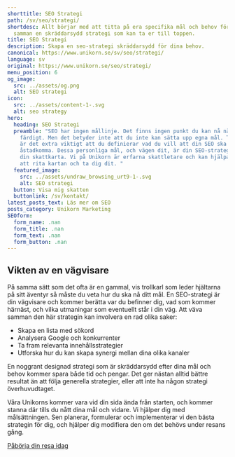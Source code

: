 ```yaml
---
shorttitle: SEO Strategi
path: /sv/seo/strategi/
shortdesc: Allt börjar med att titta på era specifika mål och behov för att väva
  samman en skräddarsydd strategi som kan ta er till toppen.
title: SEO Strategi
description: Skapa en seo-strategi skräddarsydd för dina behov.
canonical: https://www.unikorn.se/sv/seo/strategi/
language: sv
original: https://www.unikorn.se/seo/strategi/
menu_position: 6
og_image:
  src: ../assets/og.png
  alt: SEO strategi
icon:
  src: ../assets/content-1-.svg
  alt: seo strategy
hero:
  heading: SEO Strategi
  preamble: "SEO har ingen mållinje. Det finns ingen punkt du kan nå när det är
    färdigt. Men det betyder inte att du inte kan sätta upp egna mål. Tvärtom så
    är det extra viktigt att du definierar vad du vill att din SEO ska
    åstadkomma. Dessa personliga mål, och vägen dit, är din SEO-strategi. Det är
    din skattkarta. Vi på Unikorn är erfarna skattletare och kan hjälpa dig både
    att rita kartan och ta dig dit. "
  featured_image:
    src: ../assets/undraw_browsing_urt9-1-.svg
    alt: SEO strategi
  button: Visa mig skatten
  buttonlink: /sv/kontakt/
latest_posts_text: Läs mer om SEO
posts_category: Unikorn Marketing
SEOform:
  form_name: .nan
  form_title: .nan
  form_text: .nan
  form_button: .nan
---
```

## Vikten av en vägvisare

På samma sätt som det ofta är en gammal, vis trollkarl som leder hjältarna på sitt äventyr så måste du veta hur du ska nå ditt mål. En SEO-strategi är din vägvisare och kommer berätta var du befinner dig, vad som kommer härnäst, och vilka utmaningar som eventuellt står i din väg. Att väva samman den här strategin kan involvera en rad olika saker:

* Skapa en lista med sökord
* Analysera Google och konkurrenter
* Ta fram relevanta innehållsstrategier
* Utforska hur du kan skapa synergi mellan dina olika kanaler

En noggrant designad strategi som är skräddarsydd efter dina mål och behov kommer spara både tid och pengar. Det ger nästan alltid bättre resultat än att följa generella strategier, eller att inte ha någon strategi överhuvudtaget.

Våra Unikorns kommer vara vid din sida ända från starten, och kommer stanna där tills du nått dina mål och vidare. Vi hjälper dig med målsättningen. Sen planerar, formulerar och implementerar vi den bästa strategin för dig, och hjälper dig modifiera den om det behövs under resans gång.

[Påbörja din resa idag](https://www.unikorn.se/sv/kontakt/)